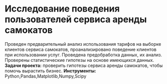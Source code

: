 # Исследование поведения пользователей сервиса аренды самокатов
Проведен предварительный анализ использования тарифов на выборке клиентов сервиса самокатов, проанализировано поведение клиентов при использовании услуг. Проведена предобработка данных, их анализ. Проверены статистические гипотезы на основе имеющихся данных.
**Задачи проекта:** проверить гипотезы сервиса аренды самокатов, чтобы помочь вырастить бизнес.
**Инструменты:** Python,Pandas,Matplotlib,Numpy,Scipy
